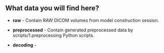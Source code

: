 ## What data you will find here?

* **raw** - Contain RAW DICOM volumes from model construction session.

* **preprocessed** - Contain generated preprocessed data by scripts/1.preprocessing Python scripts.

* **decoding** - 